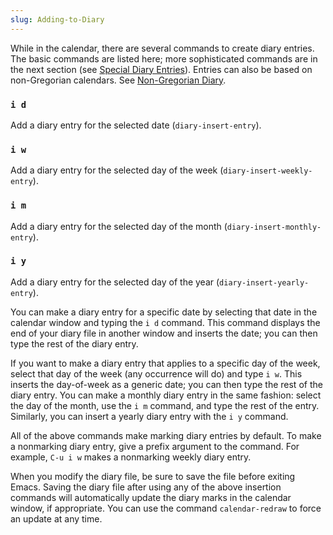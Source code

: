 ```yaml
---
slug: Adding-to-Diary
---
```


While in the calendar, there are several commands to create diary entries. The basic commands are listed here; more sophisticated commands are in the next section (see [Special Diary Entries](/docs/emacs/Special-Diary-Entries)). Entries can also be based on non-Gregorian calendars. See [Non-Gregorian Diary](/docs/emacs/Non_002dGregorian-Diary).

### `i d`

Add a diary entry for the selected date (`diary-insert-entry`).

### `i w`

Add a diary entry for the selected day of the week (`diary-insert-weekly-entry`).

### `i m`

Add a diary entry for the selected day of the month (`diary-insert-monthly-entry`).

### `i y`

Add a diary entry for the selected day of the year (`diary-insert-yearly-entry`).

You can make a diary entry for a specific date by selecting that date in the calendar window and typing the `i d` command. This command displays the end of your diary file in another window and inserts the date; you can then type the rest of the diary entry.

If you want to make a diary entry that applies to a specific day of the week, select that day of the week (any occurrence will do) and type `i w`. This inserts the day-of-week as a generic date; you can then type the rest of the diary entry. You can make a monthly diary entry in the same fashion: select the day of the month, use the `i m` command, and type the rest of the entry. Similarly, you can insert a yearly diary entry with the `i y` command.

All of the above commands make marking diary entries by default. To make a nonmarking diary entry, give a prefix argument to the command. For example, `C-u i w` makes a nonmarking weekly diary entry.

When you modify the diary file, be sure to save the file before exiting Emacs. Saving the diary file after using any of the above insertion commands will automatically update the diary marks in the calendar window, if appropriate. You can use the command `calendar-redraw` to force an update at any time.
